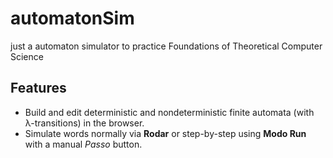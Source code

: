# automatonSim
just a automaton simulator to practice Foundations of Theoretical Computer Science

## Features

- Build and edit deterministic and nondeterministic finite automata (with λ-transitions) in the browser.
- Simulate words normally via **Rodar** or step-by-step using **Modo Run** with a manual *Passo* button.
